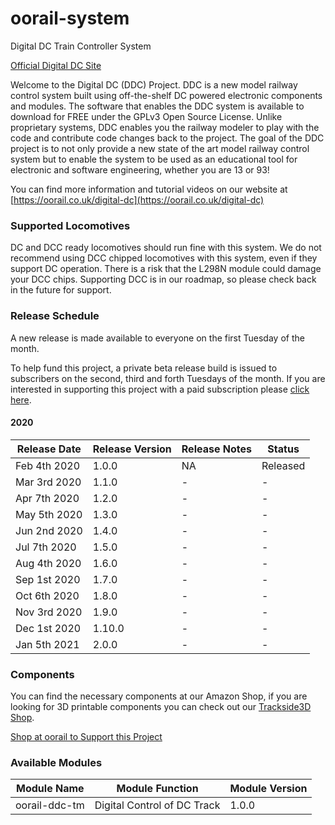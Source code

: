 # oorail-system
Digital DC Train Controller System

[Official Digital DC Site](https://oorail.co.uk/digital-dc/)

Welcome to the Digital DC (DDC) Project. DDC is a new model railway control 
system built using off-the-shelf DC powered electronic components and modules. 
The software that enables the DDC system is available to download for FREE 
under the GPLv3 Open Source License. Unlike proprietary systems, DDC enables 
you the railway modeler to play with the code and contribute code changes back 
to the project. The goal of the DDC project is to not only provide a new state 
of the art model railway control system but to enable the system to be used as 
an educational tool for electronic and software engineering, whether you are 13
or 93!

You can find more information and tutorial videos on our website at
[https://oorail.co.uk/digital-dc](https://oorail.co.uk/digital-dc)

### Supported Locomotives
DC and DCC ready locomotives should run fine with this system. We do not
recommend using DCC chipped locomotives with this system, even if they support
DC operation. There is a risk that the L298N module could damage your DCC chips.
Supporting DCC is in our roadmap, so please check back in the future for support.

### Release Schedule
A new release is made available to everyone on the first Tuesday of the month.

To help fund this project, a private beta release build is issued to subscribers 
on the second, third and forth Tuesdays of the month. If you are interested in
supporting this project with a paid subscription please [click here](https://oorail.co.uk/digital-dc).

#### 2020
|Release Date|Release Version|Release Notes|Status|
|------------|---------------|-------------|------|
|Feb 4th 2020|1.0.0|NA|Released|
|Mar 3rd 2020|1.1.0|-|-|
|Apr 7th 2020|1.2.0|-|-|
|May 5th 2020|1.3.0|-|-|
|Jun 2nd 2020|1.4.0|-|-|
|Jul 7th 2020|1.5.0|-|-|
|Aug 4th 2020|1.6.0|-|-|
|Sep 1st 2020|1.7.0|-|-|
|Oct 6th 2020|1.8.0|-|-|
|Nov 3rd 2020|1.9.0|-|-|
|Dec 1st 2020|1.10.0|-|-|
|Jan 5th 2021|2.0.0|-|-|

### Components
You can find the necessary components at our Amazon Shop, if you are looking
for 3D printable components you can check out our [Trackside3D Shop](https://trackside3d.co.uk).

[Shop at oorail to Support this Project](https://oorail.co.uk/shopping-oorail/)

### Available Modules

|Module Name|Module Function|Module Version|
|-----------|---------------|--------------|
|oorail-ddc-tm|Digital Control of DC Track|1.0.0|

